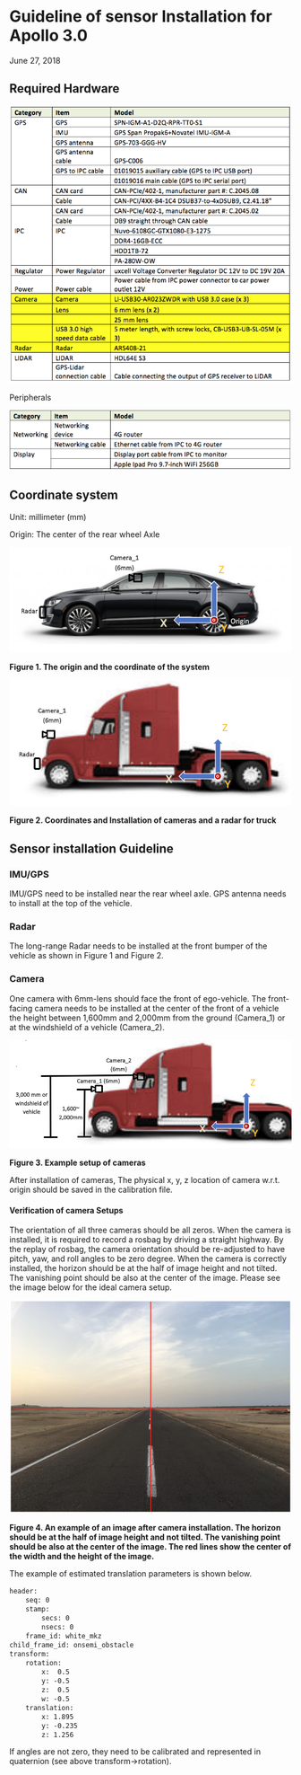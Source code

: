 # Guideline of sensor Installation for Apollo 3.0
June 27, 2018

## Required Hardware

![Image](images/perception_required_hardware.png)

Peripherals

![Image](images/perception_peripherals.png)


## Coordinate system

Unit: millimeter (mm)

Origin: The center of the rear wheel Axle



![Image](images/perception_setup_figure1.png)

**Figure 1. The origin and the coordinate of the system**

![Image](images/perception_setup_figure2.png)

**Figure 2. Coordinates and Installation of cameras and a radar for truck**
## Sensor installation Guideline
###	IMU/GPS
IMU/GPS need to be installed near the rear wheel axle. GPS antenna needs to install at the top of the vehicle.
###	Radar
The long-range Radar needs to be installed at the front bumper of the vehicle as shown in Figure 1 and Figure 2.
###	Camera
One camera with 6mm-lens should face the front of ego-vehicle. The front-facing camera needs to be installed at the center of the front of a vehicle the height between 1,600mm and 2,000mm from the ground (Camera_1) or at the windshield of a vehicle (Camera_2).

![Image](images/perception_setup_figure3.png)

**Figure 3. Example setup of cameras**

After installation of cameras, The physical x, y, z location of camera w.r.t. origin should be saved in the calibration file.

#### Verification of camera Setups
The orientation of all three cameras should be all zeros. When the camera is installed, it is required to record a rosbag by driving a straight highway. By the replay of rosbag, the camera orientation should be re-adjusted to have pitch, yaw, and roll angles to be zero degree. When the camera is correctly installed, the horizon should be at the half of image height and not tilted. The vanishing point should be also at the center of the image. Please see the image below for the ideal camera setup.

![Image](images/perception_setup_figure4.png)

**Figure 4. An example of an image after camera installation. The horizon should be at the half of image height and not tilted. The vanishing point should be also at the center of the image. The red lines show the center of the width and the height of the image.**

The example of estimated translation parameters is shown below.
```
header:
    seq: 0
    stamp:
        secs: 0
        nsecs: 0
    frame_id: white_mkz
child_frame_id: onsemi_obstacle
transform:
    rotation:
        x:  0.5
        y: -0.5
        z:  0.5
        w: -0.5
    translation:
        x: 1.895
        y: -0.235
        z: 1.256
```
If angles are not zero, they need to be calibrated and represented in quaternion (see above transform->rotation).
